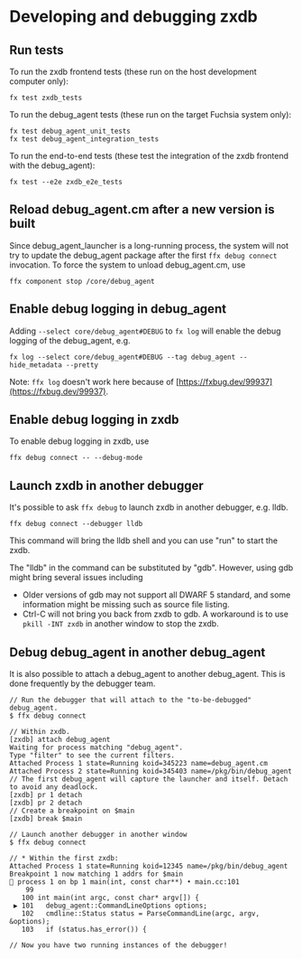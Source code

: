 # Developing and debugging zxdb

## Run tests

To run the zxdb frontend tests (these run on the host development computer
only):

```posix-terminal
fx test zxdb_tests
```

To run the debug\_agent tests (these run on the target Fuchsia system only):

```posix-terminal
fx test debug_agent_unit_tests
fx test debug_agent_integration_tests
```

To run the end-to-end tests (these test the integration of the zxdb frontend
with the debug\_agent):

```posix-terminal
fx test --e2e zxdb_e2e_tests
```

## Reload debug\_agent.cm after a new version is built

Since debug\_agent\_launcher is a long-running process, the system will not try to update
the debug\_agent package after the first `ffx debug connect` invocation.
To force the system to unload debug\_agent.cm, use

```posix-terminal
ffx component stop /core/debug_agent
```

## Enable debug logging in debug\_agent

Adding `--select core/debug_agent#DEBUG` to `fx log` will enable the debug logging of the
debug\_agent, e.g.

```posix-terminal
fx log --select core/debug_agent#DEBUG --tag debug_agent --hide_metadata --pretty
```

Note: `ffx log` doesn't work here because of [https://fxbug.dev/99937](https://fxbug.dev/99937).

## Enable debug logging in zxdb

To enable debug logging in zxdb, use

```posix-terminal
ffx debug connect -- --debug-mode
```

## Launch zxdb in another debugger

It's possible to ask `ffx debug` to launch zxdb in another debugger, e.g. lldb.

```posix-terminal
ffx debug connect --debugger lldb
```

This command will bring the lldb shell and you can use "run" to start the zxdb.

The "lldb" in the command can be substituted by "gdb".  However, using gdb might bring several
issues including

  * Older versions of gdb may not support all DWARF 5 standard, and some information might be
    missing such as source file listing.
  * Ctrl-C will not bring you back from zxdb to gdb. A workaround is to use `pkill -INT zxdb`
    in another window to stop the zxdb.

## Debug debug\_agent in another debug\_agent

It is also possible to attach a debug\_agent to another debug\_agent. This is done frequently by the
debugger team.

```none {:.devsite-disable-click-to-copy}
// Run the debugger that will attach to the "to-be-debugged" debug_agent.
$ ffx debug connect

// Within zxdb.
[zxdb] attach debug_agent
Waiting for process matching "debug_agent".
Type "filter" to see the current filters.
Attached Process 1 state=Running koid=345223 name=debug_agent.cm
Attached Process 2 state=Running koid=345403 name=/pkg/bin/debug_agent
// The first debug_agent will capture the launcher and itself. Detach to avoid any deadlock.
[zxdb] pr 1 detach
[zxdb] pr 2 detach
// Create a breakpoint on $main
[zxdb] break $main

// Launch another debugger in another window
$ ffx debug connect

// * Within the first zxdb:
Attached Process 1 state=Running koid=12345 name=/pkg/bin/debug_agent
Breakpoint 1 now matching 1 addrs for $main
🛑 process 1 on bp 1 main(int, const char**) • main.cc:101
    99
   100 int main(int argc, const char* argv[]) {
 ▶ 101   debug_agent::CommandLineOptions options;
   102   cmdline::Status status = ParseCommandLine(argc, argv, &options);
   103   if (status.has_error()) {

// Now you have two running instances of the debugger!
```
